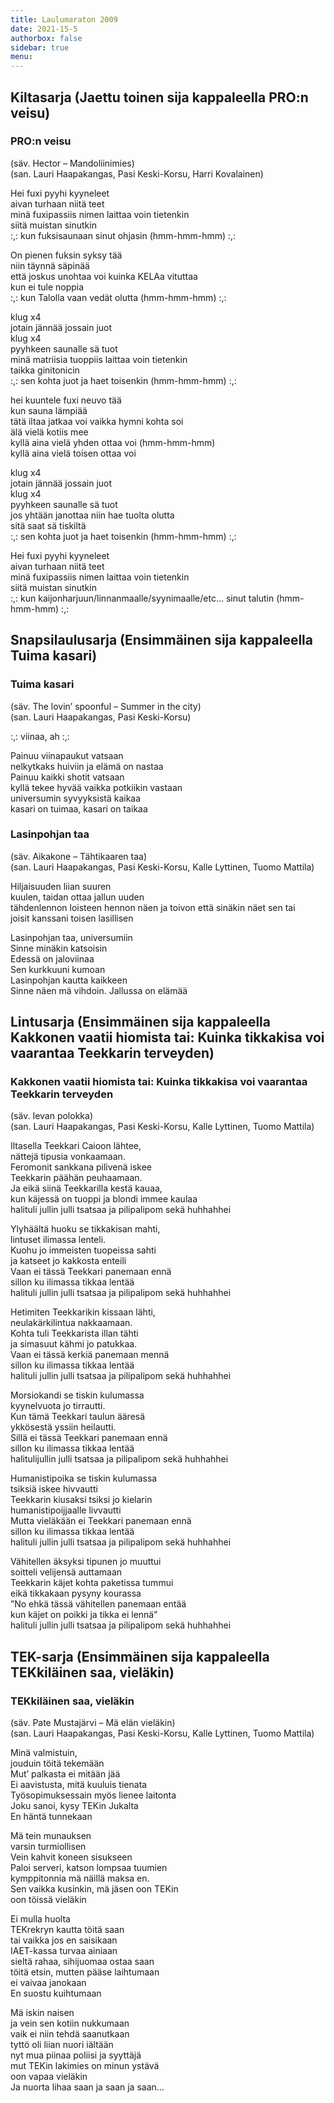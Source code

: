 ```yaml
---
title: Laulumaraton 2009
date: 2021-15-5
authorbox: false
sidebar: true
menu:
---
```


Kiltasarja (Jaettu toinen sija kappaleella PRO:n veisu)
-------------------------------------------------------

### PRO:n veisu

(säv. Hector – Mandoliinimies)  
(san. Lauri Haapakangas, Pasi Keski-Korsu, Harri Kovalainen)

Hei fuxi pyyhi kyyneleet  
aivan turhaan niitä teet  
minä fuxipassiis nimen laittaa voin tietenkin  
siitä muistan sinutkin  
:,: kun fuksisaunaan sinut ohjasin (hmm-hmm-hmm) :,:

On pienen fuksin syksy tää  
niin täynnä säpinää  
että joskus unohtaa voi kuinka KELAa vituttaa  
kun ei tule noppia  
:,: kun Talolla vaan vedät olutta (hmm-hmm-hmm) :,:

klug x4  
jotain jännää jossain juot  
klug x4  
pyyhkeen saunalle sä tuot  
minä matriisia tuoppiis laittaa voin tietenkin  
taikka ginitonicin  
:,: sen kohta juot ja haet toisenkin (hmm-hmm-hmm) :,:

hei kuuntele fuxi neuvo tää  
kun sauna lämpiää  
tätä iltaa jatkaa voi vaikka hymni kohta soi  
älä vielä kotiis mee  
kyllä aina vielä yhden ottaa voi (hmm-hmm-hmm)  
kyllä aina vielä toisen ottaa voi

klug x4  
jotain jännää jossain juot  
klug x4  
pyyhkeen saunalle sä tuot  
jos yhtään janottaa niin hae tuolta olutta  
sitä saat sä tiskiltä  
:,: sen kohta juot ja haet toisenkin (hmm-hmm-hmm) :,:

Hei fuxi pyyhi kyyneleet  
aivan turhaan niitä teet  
minä fuxipassiis nimen laittaa voin tietenkin  
siitä muistan sinutkin  
:,: kun kaijonharjuun/linnanmaalle/syynimaalle/etc… sinut talutin (hmm-hmm-hmm) :,:

Snapsilaulusarja (Ensimmäinen sija kappaleella Tuima kasari)
------------------------------------------------------------

### Tuima kasari

(säv. The lovin’ spoonful – Summer in the city)  
(san. Lauri Haapakangas, Pasi Keski-Korsu)

:,: viinaa, ah :,:

Painuu viinapaukut vatsaan  
nelkytkaks huiviin ja elämä on nastaa  
Painuu kaikki shotit vatsaan  
kyllä tekee hyvää vaikka potkiikin vastaan  
universumin syvyyksistä kaikaa  
kasari on tuimaa, kasari on taikaa

### Lasinpohjan taa

(säv. Aikakone – Tähtikaaren taa)  
(san. Lauri Haapakangas, Pasi Keski-Korsu, Kalle Lyttinen, Tuomo Mattila)

Hiljaisuuden liian suuren  
kuulen, taidan ottaa jallun uuden  
tähdenlennon loisteen hennon näen ja toivon että sinäkin näet sen tai  
joisit kanssani toisen lasillisen

Lasinpohjan taa, universumiin  
Sinne minäkin katsoisin  
Edessä on jaloviinaa  
Sen kurkkuuni kumoan  
Lasinpohjan kautta kaikkeen  
Sinne näen mä vihdoin. Jallussa on elämää

Lintusarja (Ensimmäinen sija kappaleella Kakkonen vaatii hiomista tai: Kuinka tikkakisa voi vaarantaa Teekkarin terveyden)
--------------------------------------------------------------------------------------------------------------------------

### Kakkonen vaatii hiomista tai: Kuinka tikkakisa voi vaarantaa Teekkarin terveyden

(säv. Ievan polokka)  
(san. Lauri Haapakangas, Pasi Keski-Korsu, Kalle Lyttinen, Tuomo Mattila)

Iltasella Teekkari Caioon lähtee,  
nättejä tipusia vonkaamaan.  
Feromonit sankkana pilivenä iskee  
Teekkarin päähän peuhaamaan.  
Ja eikä siinä Teekkarilla kestä kauaa,  
kun käjessä on tuoppi ja blondi immee kaulaa  
halituli jullin julli tsatsaa ja pilipalipom sekä huhhahhei

Ylyhäältä huoku se tikkakisan mahti,  
lintuset ilimassa lenteli.  
Kuohu jo immeisten tuopeissa sahti  
ja katseet jo kakkosta enteili  
Vaan ei tässä Teekkari panemaan ennä  
sillon ku ilimassa tikkaa lentää  
halituli jullin julli tsatsaa ja pilipalipom sekä huhhahhei

Hetimiten Teekkarikin kissaan lähti,  
neulakärkilintua nakkaamaan.  
Kohta tuli Teekkarista illan tähti  
ja simasuut kähmi jo patukkaa.  
Vaan ei tässä kerkiä panemaan mennä  
sillon ku ilimassa tikkaa lentää  
halituli jullin julli tsatsaa ja pilipalipom sekä huhhahhei

Morsiokandi se tiskin kulumassa  
kyynelvuota jo tirrautti.  
Kun tämä Teekkari taulun ääresä  
ykkösestä yssiin heilautti.  
Sillä ei tässä Teekkari panemaan ennä  
sillon ku ilimassa tikkaa lentää  
halitulijullin julli tsatsaa ja pilipalipom sekä huhhahhei

Humanistipoika se tiskin kulumassa  
tsiksiä iskee hivvautti  
Teekkarin kiusaksi tsiksi jo kielarin  
humanistipoijjaalle livvautti  
Mutta vieläkään ei Teekkari panemaan ennä  
sillon ku ilimassa tikkaa lentää  
halituli jullin julli tsatsaa ja pilipalipom sekä huhhahhei

Vähitellen äksyksi tipunen jo muuttui  
soitteli velijensä auttamaan  
Teekkarin käjet kohta paketissa tummui  
eikä tikkakaan pysyny kourassa  
”No ehkä tässä vähitellen panemaan entää  
kun käjet on poikki ja tikka ei lennä”  
halituli jullin julli tsatsaa ja pilipalipom sekä huhhahhei

TEK-sarja (Ensimmäinen sija kappaleella TEKkiläinen saa, vieläkin)
------------------------------------------------------------------

### TEKkiläinen saa, vieläkin

(säv. Pate Mustajärvi – Mä elän vieläkin)  
(san. Lauri Haapakangas, Pasi Keski-Korsu, Kalle Lyttinen, Tuomo Mattila)

Minä valmistuin,  
jouduin töitä tekemään  
Mut’ palkasta ei mitään jää  
Ei aavistusta, mitä kuuluis tienata  
Työsopimuksessain myös lienee laitonta  
Joku sanoi, kysy TEKin Jukalta  
En häntä tunnekaan

Mä tein munauksen  
varsin turmiollisen  
Vein kahvit koneen sisukseen  
Paloi serveri, katson lompsaa tuumien  
kymppitonnia mä näillä maksa en.  
Sen vaikka kusinkin, mä jäsen oon TEKin  
oon töissä vieläkin

Ei mulla huolta  
TEKrekryn kautta töitä saan  
tai vaikka jos en saisikaan  
IAET-kassa turvaa ainiaan  
sieltä rahaa, sihijuomaa ostaa saan  
töitä etsin, mutten pääse laihtumaan  
ei vaivaa janokaan  
En suostu kuihtumaan

Mä iskin naisen  
ja vein sen kotiin nukkumaan  
vaik ei niin tehdä saanutkaan  
tyttö oli liian nuori iältään  
nyt mua piinaa poliisi ja syyttäjä  
mut TEKin lakimies on minun ystävä  
oon vapaa vieläkin  
Ja nuorta lihaa saan ja saan ja saan…
